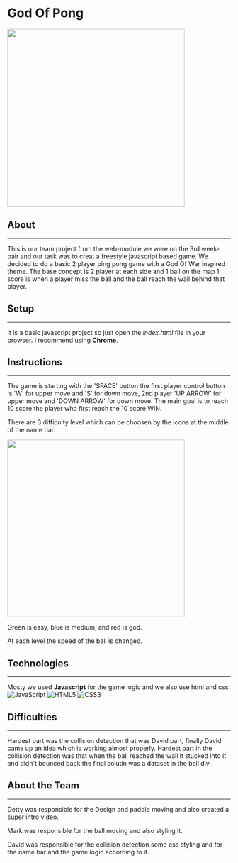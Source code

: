 # God Of Pong
<img src="https://imgur.com/JU66Hi4.png" width="400px">

## About
---
This is our team project from the web-module we were on the 3rd week-pair and our task was to creat a freestyle javascript based game.
We decided to do a basic 2 player ping pong game with a God Of War inspired theme.
The base concept is 2 player at each side and 1 ball on the map 1 score is when a player miss the ball and the ball reach the wall behind that player.

## Setup
---
It is a basic javascript project so just open the *index.html* file in your browser. I recommend using **Chrome**.

## Instructions
---
The game is starting with the 'SPACE' button the first player control button is 'W' for upper move and 'S' for down move,
2nd player 'UP ARROW' for upper move and 'DOWN ARROW' for down move. The main goal is to reach 10 score the player who first reach the 10 score WIN.

There are 3 difficulty level which can be choosen by the icons at the middle of the name bar.

<img src="https://imgur.com/FaF3f4g.png" width="400px">

Green is easy, blue is medium, and red  is god.

At each level the speed of the ball is changed.

## Technologies
---
Mosty we used **Javascript** for the game logic and we also use html and css.
![JavaScript](https://img.shields.io/badge/javascript-%23323330.svg?style=for-the-badge&logo=javascript&logoColor=%23F7DF1E)
![HTML5](https://img.shields.io/badge/html5-%23E34F26.svg?style=for-the-badge&logo=html5&logoColor=white)
![CSS3](https://img.shields.io/badge/css3-%231572B6.svg?style=for-the-badge&logo=css3&logoColor=white)

## Difficulties
---
Hardest part was the collision detection that was David part, finally David came up an idea which is working almost properly.
Hardest part in the collision detection was that when the ball reached the wall it stucked into it and didn't bounced back the final solutin was
a dataset in the ball div.

## About the Team
---
Detty was responsible for the Design and paddle moving and also created a super intro video.

Mark was responsible for the ball moving and also styling it.

David was responsible for the collision detection some css styling and for the name bar and the game logic according to it.